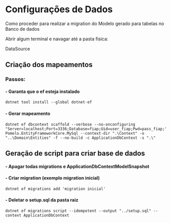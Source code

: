 # Configurações de Dados

Como proceder para realizar a migration do Modelo gerado para tabelas no Banco de dados

Abrir algum terminal e navagar até a pasta fisica:

DataSource

## Criação dos mapeamentos

### Passos:
#### - Garanta que o ef esteja instalado  

```console
dotnet tool install --global dotnet-ef
```

#### - Gerar mapeamento
```console
dotnet ef dbcontext scaffold --verbose --no-onconfiguring "Server=localhost;Port=3336;Database=fiap;Uid=user_fiap;Pwd=pass_fiap;" Pomelo.EntityFrameworkCore.MySql --context-dir ".\Context" -o "..\Domain\Entities" -f --no-build -c ApplicationDbContext -s ".\"    
```

## Geração de script para criar base de dados 
#### - Apagar todas migrations e ApplicationDbContextModelSnapshot
#### - Criar migration (exemplo migration inicial)
```console
dotnet ef migrations add 'migration inicial'
```

#### - Deletar o setup.sql da pasta raiz
```console
dotnet ef migrations script --idempotent --output "../setup.sql" --context ApplicationDbContext
```
